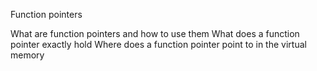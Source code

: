 Function pointers

What are function pointers and how to use them
What does a function pointer exactly hold
Where does a function pointer point to in the virtual memory